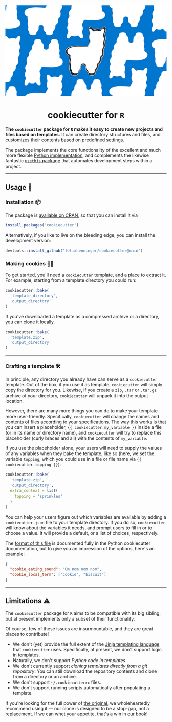 <div align="center">
  <img src="man/figures/logo_header.jpg"><br>
  <h1>cookiecutter for <code>R</code></h1>
</div>

**The `cookiecutter` package for `R` makes it easy to create new projects and files based on templates.** It can create directory structures and files, and customizes their contents based on predefined settings.

The package implements the core functionality of the excellent and much more flexible [Python implementation](https://github.com/cookiecutter/cookiecutter/), and complements the likewise fantastic [`usethis` package](https://usethis.r-lib.org/) that automates development steps within a project.

----

## Usage 🍪

### Installation 📦

The package is [available on CRAN](), so that you can install it via

```R
install.packages('cookiecutter')
```

Alternatively, if you like to live on the bleeding edge, you can install the development version:

```R
devtools::install_github('felixhenninger/cookiecutter@main')
```

### Making cookies 👩‍🍳

To get started, you'll need a `cookiecutter` template, and a place to extract it. For example, starting from a template directory you could run:

```R
cookiecutter::bake(
  'template_directory',
  'output_directory'
)
```

If you've downloaded a template as a compressed archive or a directory, you can clone it locally.

```R
cookiecutter::bake(
  'template.zip',
  'output_directory'
)
```

----

### Crafting a template 🛠

In principle, any directory you already have can serve as a `cookiecutter` template. Out of the box, if you use it as template, `cookiecutter` will simply copy the directory for you. Likewise, if you create a `zip`, `.tar` or `.tar.gz` archive of your directory, `cookiecutter` will unpack it into the output location.

However, there are many more things you can do to make your template more user-friendly. Specifically, `cookiecutter` will change the names and contents of files according to your specifications. The way this works is that you can insert a placeholder, `{{ cookiecutter.my_variable }}` inside a file (or in its name or directory name), and `cookiecutter` will try to replace this placeholder (curly braces and all) with the contents of `my_variable`.

If you use the placeholder alone, your users will need to supply the values of any variables when they bake the template, like so (here, we set the variable `topping`, which you could use in a file or file name via `{{ cookiecutter.topping }}`):

```R
cookiecutter::bake(
  'template.zip',
  'output_directory',
  extra_context = list(
    topping = 'sprinkles'
  )
)
```

You can help your users figure out which variables are available by adding a `cookiecutter.json` file to your template directory. If you do so, `cookiecutter` will know about the variables it needs, and prompt users to fill in or to choose a value. It will provide a default, or a list of choices, respectively.

The [format of this file](https://cookiecutter.readthedocs.io/en/stable/advanced/index.html) is documented fully in the Python cookiecutter documentation, but to give you an impression of the options, here's an example:

```json
{
  "cookie_eating_sound": "Om nom nom nom",
  "cookie_local_term": ["cookie", "biscuit"]
}
```

----

## Limitations ⚠️

The `cookiecutter` package for `R` aims to be compatible with its big sibling, but at present implements only a subset of their functionality.

Of course, few of these issues are insurmountable, and they are great places to contribute!

* We don't (yet) provide the full extent of the [Jinja templating language](https://jinja.palletsprojects.com/en/3.0.x/templates/) that `cookiecutter` uses. Specifically, at present, we don't support logic in templates.
* Naturally, we don't support _Python code in templates_.
* We don't currently support _cloning templates directly from a git repository_. You can still download the repository contents and clone from a directory or an archive.
* We don't support `~/.cookiecutterrc` files.
* We don't support running scripts automatically after populating a template.

If you're looking for the full power of [the original](https://github.com/cookiecutter/cookiecutter), we wholeheartedly recommend using it — our clone is designed to be a stop-gap, not a replacement. If we can whet your appetite, that's a win in our book!
